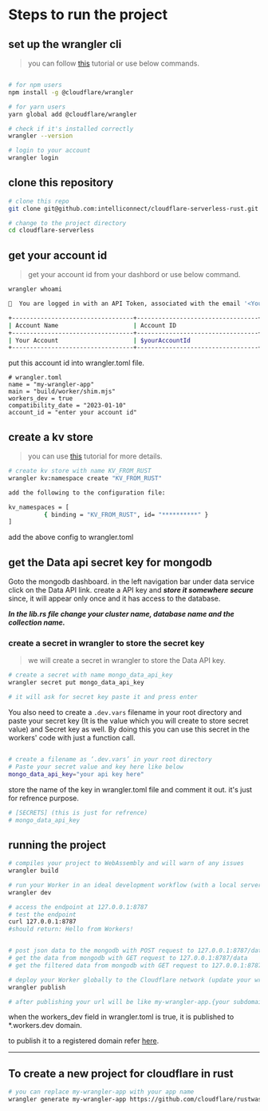 # Steps to run the project

## set up the wrangler cli

> you can follow [this](https://developers.cloudflare.com/workers/get-started/guide) tutorial or use below commands.

```bash

# for npm users
npm install -g @cloudflare/wrangler

# for yarn users
yarn global add @cloudflare/wrangler

# check if it's installed correctly
wrangler --version

# login to your account
wrangler login
```

## clone this repository

```bash
# clone this repo
git clone git@github.com:intelliconnect/cloudflare-serverless-rust.git

# change to the project directory
cd cloudflare-serverless
```

## get your account id

> get your account id from your dashbord or use below command.

```bash
wrangler whoami

👋  You are logged in with an API Token, associated with the email '<Your Email>'.

+----------------------------------+----------------------------------+
| Account Name                     | Account ID                       |
+----------------------------------+----------------------------------+
| Your Account                     | $yourAccountId                   |
+----------------------------------+----------------------------------+
```

put this account id into wrangler.toml file.

```text
# wrangler.toml
name = "my-wrangler-app"
main = "build/worker/shim.mjs"
workers_dev = true
compatibility_date = "2023-01-10"
account_id = "enter your account id"
```

## create a kv store

> you can use [this](https://developers.cloudflare.com/workers/tutorials/workers-kv-from-rust) tutorial for more details.

```bash
# create kv store with name KV_FROM_RUST
wrangler kv:namespace create "KV_FROM_RUST"

add the following to the configuration file:

kv_namespaces = [
          { binding = "KV_FROM_RUST", id= "**********" }
]
```

add the above config to wrangler.toml

## get the Data api secret key for mongodb

Goto the mongodb dashboard. in the left navigation bar under data service click on the Data API link.
create a API key and ***store it somewhere secure*** since, it will appear only once and it has access to the database.

***In the lib.rs file change your cluster name, database name and the collection name.***

### create a secret in wrangler to store the secret key

> we will create a secret in wrangler to store the Data API key.

```bash
# create a secret with name mongo_data_api_key
wrangler secret put mongo_data_api_key

# it will ask for secret key paste it and press enter

```
You also need to create a ```.dev.vars``` filename in your root directory and paste your secret key (It is the value which you will create to store secret value) and Secret key as well. By doing this you can use this secret in the workers' code with just a function call.  

```bash

# create a filename as ‘.dev.vars’ in your root directory 
# Paste your secret value and key here like below 
mongo_data_api_key="your api key here" 

```

store the name of the key in wrangler.toml file and comment it out. it's just for refrence purpose.

```toml
# [SECRETS] (this is just for refrence)
# mongo_data_api_key
```

## running the project

```bash
# compiles your project to WebAssembly and will warn of any issues
wrangler build 

# run your Worker in an ideal development workflow (with a local server, file watcher & more)
wrangler dev

# access the endpoint at 127.0.0.1:8787
# test the endpoint
curl 127.0.0.1:8787
#should return: Hello from Workers!


# post json data to the mongodb with POST request to 127.0.0.1:8787/data and the json body to post
# get the data from mongodb with GET request to 127.0.0.1:8787/data
# get the filtered data from mongodb with GET request to 127.0.0.1:8787/filtered_data

# deploy your Worker globally to the Cloudflare network (update your wrangler.toml file for configuration)
wrangler publish

# after publishing your url will be like my-wrangler-app.{your subdomain}.workers.dev

```

when the workers_dev field in wrangler.toml is true, it is published to *.workers.dev domain.

to publish it to a registered domain refer [here](https://developers.cloudflare.com/workers/get-started/guide#optional-configure-for-deploying-to-a-registered-domain).

----

## To create a new project for cloudflare in rust

```bash
# you can replace my-wrangler-app with your app name
wrangler generate my-wrangler-app https://github.com/cloudflare/rustwasm-worker-template
```
